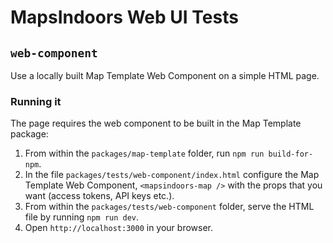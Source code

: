 # MapsIndoors Web UI Tests

## `web-component`

Use a locally built Map Template Web Component on a simple HTML page.

### Running it

The page requires the web component to be built in the Map Template package:

1. From within the `packages/map-template` folder, run `npm run build-for-npm`.
2. In the file `packages/tests/web-component/index.html` configure the Map Template Web Component, `<mapsindoors-map />` with the props that you want (access tokens, API keys etc.).
3. From within the `packages/tests/web-component` folder, serve the HTML file by running `npm run dev`.
4. Open `http://localhost:3000` in your browser.

